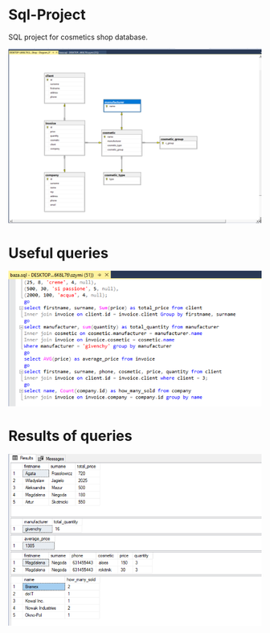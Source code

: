# Sql-Project
SQL project for cosmetics shop database.

![alt text](https://raw.githubusercontent.com/ZeSzymi/sql-project/master/photos/database-diagram.png)

# Useful queries

![alt text](https://raw.githubusercontent.com/ZeSzymi/sql-project/master/photos/query.png)

# Results of queries

![alt text](https://raw.githubusercontent.com/ZeSzymi/sql-project/master/photos/queryResults.png)